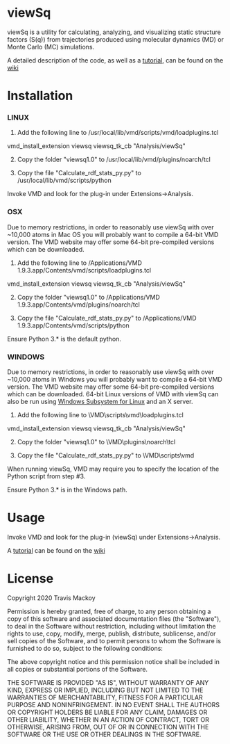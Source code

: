 viewSq
===============

viewSq is a utility for calculating, analyzing, and visualizing static structure factors (S(q)) from trajectories produced using molecular dynamics (MD) or Monte Carlo (MC) simulations.

A detailed description of the code, as well as a [tutorial](https://github.com/tmackoy/viewSq/wiki/Tutorial:--Water), can be found on the [wiki](https://github.com/tmackoy/viewSq/wiki)


Installation
===============
### LINUX ###


1. Add the following line to /usr/local/lib/vmd/scripts/vmd/loadplugins.tcl

vmd_install_extension viewsq      viewsq_tk_cb    "Analysis/viewSq"

2. Copy the folder "viewsq1.0" to /usr/local/lib/vmd/plugins/noarch/tcl

3. Copy the file "Calculate_rdf_stats_py.py" to /usr/local/lib/vmd/scripts/python

Invoke VMD and look for the plug-in under Extensions->Analysis. 


### OSX ###

Due to memory restrictions, in order to reasonably use viewSq with over ~10,000 atoms in Mac OS you will probably want to compile a 64-bit VMD version. The VMD website may offer some 64-bit pre-compiled versions which can be downloaded.


1. Add the following line to /Applications/VMD 1.9.3.app/Contents/vmd/scripts/loadplugins.tcl

vmd_install_extension viewsq      viewsq_tk_cb    "Analysis/viewSq"

2. Copy the folder "viewsq1.0" to /Applications/VMD 1.9.3.app/Contents/vmd/plugins/noarch/tcl

3. Copy the file "Calculate_rdf_stats_py.py" to /Applications/VMD 1.9.3.app/Contents/vmd/scripts/python

Ensure Python 3.* is the default python.


### WINDOWS ###

Due to memory restrictions, in order to reasonably use viewSq with over ~10,000 atoms in Windows you will probably want to compile a 64-bit VMD version. The VMD website may offer some 64-bit pre-compiled versions which can be downloaded. 64-bit Linux versions of VMD with viewSq can also be run using [Windows Subsystem for Linux](https://docs.microsoft.com/en-us/windows/wsl/install-win10) and an X server.


1. Add the following line to \VMD\scripts\vmd\loadplugins.tcl

vmd_install_extension viewsq      viewsq_tk_cb    "Analysis/viewSq"

2. Copy the folder "viewsq1.0" to \VMD\plugins\noarch\tcl

3. Copy the file "Calculate_rdf_stats_py.py" to \VMD\scripts\vmd

 When running viewSq, VMD may require you to specify the location of the Python script from step #3.

Ensure Python 3.* is in the Windows path.


Usage
===============
Invoke VMD and look for the plug-in (viewSq) under Extensions->Analysis.

A [tutorial](https://github.com/tmackoy/viewSq/wiki/Tutorial:--Water) can be found on the [wiki](https://github.com/tmackoy/viewSq/wiki)


License
===============
Copyright 2020 Travis Mackoy

Permission is hereby granted, free of charge, to any person obtaining a copy of this software and associated documentation files (the "Software"), to deal in the Software without restriction, including without limitation the rights to use, copy, modify, merge, publish, distribute, sublicense, and/or sell copies of the Software, and to permit persons to whom the Software is furnished to do so, subject to the following conditions:

The above copyright notice and this permission notice shall be included in all copies or substantial portions of the Software.

THE SOFTWARE IS PROVIDED "AS IS", WITHOUT WARRANTY OF ANY KIND, EXPRESS OR IMPLIED, INCLUDING BUT NOT LIMITED TO THE WARRANTIES OF MERCHANTABILITY, FITNESS FOR A PARTICULAR PURPOSE AND NONINFRINGEMENT. IN NO EVENT SHALL THE AUTHORS OR COPYRIGHT HOLDERS BE LIABLE FOR ANY CLAIM, DAMAGES OR OTHER LIABILITY, WHETHER IN AN ACTION OF CONTRACT, TORT OR OTHERWISE, ARISING FROM, OUT OF OR IN CONNECTION WITH THE SOFTWARE OR THE USE OR OTHER DEALINGS IN THE SOFTWARE.

